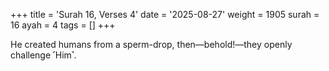 +++
title = 'Surah 16, Verses 4'
date = '2025-08-27'
weight = 1905
surah = 16
ayah = 4
tags = []
+++

He created humans from a sperm-drop, then—behold!—they openly challenge ˹Him˺.